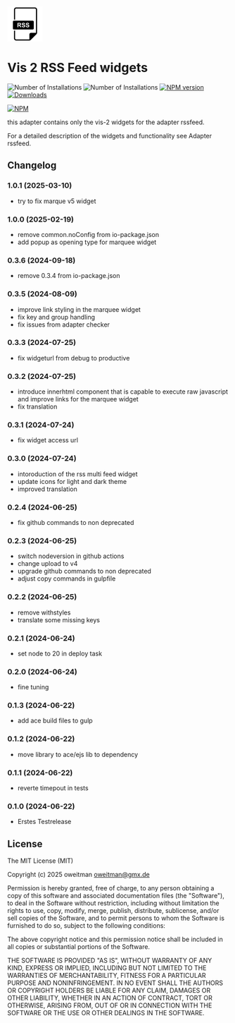 ![Logo](admin/vis-2-widgets-rssfeed.png)

# Vis 2 RSS Feed widgets

![Number of Installations](http://iobroker.live/badges/vis-2-widgets-rssfeed-installed.svg) ![Number of Installations](http://iobroker.live/badges/vis-2-widgets-rssfeed-stable.svg) [![NPM version](http://img.shields.io/npm/v/iobroker.vis-2-widgets-rssfeed.svg)](https://www.npmjs.com/package/iobroker.vis-2-widgets-rssfeed)
[![Downloads](https://img.shields.io/npm/dm/iobroker.vis-2-widgets-rssfeed.svg)](https://www.npmjs.com/package/iobroker.vis-2-widgets-rssfeed)

[![NPM](https://nodei.co/npm/iobroker.vis-2-widgets-rssfeed.png?downloads=true)](https://nodei.co/npm/iobroker.vis-2-widgets-rssfeed/)

this adapter contains only the vis-2 widgets for the adapter rssfeed.

For a detailed description of the widgets and functionality see Adapter rssfeed.

## Changelog

<!--
	Placeholder for next versions:
	### __WORK IN PROGRESS__
-->
### 1.0.1 (2025-03-10)

- try to fix marque v5 widget

### 1.0.0 (2025-02-19)

- remove common.noConfig from io-package.json
- add popup as opening type for marquee widget

### 0.3.6 (2024-09-18)

- remove 0.3.4 from io-package.json

### 0.3.5 (2024-08-09)

- improve link styling in the marquee widget
- fix key and group handling
- fix issues from adapter checker

### 0.3.3 (2024-07-25)

- fix widgeturl from debug to productive

### 0.3.2 (2024-07-25)

- introduce innerhtml component that is capable to execute raw javascript and improve links for the marquee widget
- fix translation

### 0.3.1 (2024-07-24)

- fix widget access url

### 0.3.0 (2024-07-24)

- intoroduction of the rss multi feed widget
- update icons for light and dark theme
- improved translation

### 0.2.4 (2024-06-25)

- fix github commands to non deprecated

### 0.2.3 (2024-06-25)

- switch nodeversion in github actions
- change upload to v4
- upgrade github commands to non deprecated
- adjust copy commands in gulpfile

### 0.2.2 (2024-06-25)

- remove withstyles
- translate some missing keys

### 0.2.1 (2024-06-24)

- set node to 20 in deploy task

### 0.2.0 (2024-06-24)

- fine tuning

### 0.1.3 (2024-06-22)

- add ace build files to gulp

### 0.1.2 (2024-06-22)

- move library to ace/ejs lib to dependency

### 0.1.1 (2024-06-22)

- reverte timepout in tests

### 0.1.0 (2024-06-22)

- Erstes Testrelease

## License

The MIT License (MIT)

Copyright (c) 2025 oweitman <oweitman@gmx.de>

Permission is hereby granted, free of charge, to any person obtaining a copy
of this software and associated documentation files (the "Software"), to deal
in the Software without restriction, including without limitation the rights
to use, copy, modify, merge, publish, distribute, sublicense, and/or sell
copies of the Software, and to permit persons to whom the Software is
furnished to do so, subject to the following conditions:

The above copyright notice and this permission notice shall be included in
all copies or substantial portions of the Software.

THE SOFTWARE IS PROVIDED "AS IS", WITHOUT WARRANTY OF ANY KIND, EXPRESS OR
IMPLIED, INCLUDING BUT NOT LIMITED TO THE WARRANTIES OF MERCHANTABILITY,
FITNESS FOR A PARTICULAR PURPOSE AND NONINFRINGEMENT. IN NO EVENT SHALL THE
AUTHORS OR COPYRIGHT HOLDERS BE LIABLE FOR ANY CLAIM, DAMAGES OR OTHER
LIABILITY, WHETHER IN AN ACTION OF CONTRACT, TORT OR OTHERWISE, ARISING FROM,
OUT OF OR IN CONNECTION WITH THE SOFTWARE OR THE USE OR OTHER DEALINGS IN
THE SOFTWARE.
